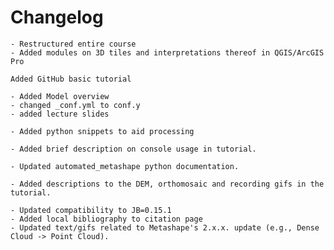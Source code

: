 # Changelog

```{versionadded} 2024-08-29
- Restructured entire course
- Added modules on 3D tiles and interpretations thereof in QGIS/ArcGIS Pro
```

```{versionadded} 2024-01-26
Added GitHub basic tutorial
```

```{versionadded} 2024-01-23
- Added Model overview
- changed _conf.yml to conf.y
- added lecture slides
```

```{versionadded} 2023-06-17
- Added python snippets to aid processing
```

```{versionadded} 2023-06-15
- Added brief description on console usage in tutorial.
```

```{versionadded} 2023-06-12
- Updated automated_metashape python documentation.
```

```{versionadded} 2023-05-25
- Added descriptions to the DEM, orthomosaic and recording gifs in the tutorial.
```

```{versionadded} 2023-05-23
- Updated compatibility to JB=0.15.1
- Added local bibliography to citation page
- Updated text/gifs related to Metashape's 2.x.x. update (e.g., Dense Cloud -> Point Cloud).
```